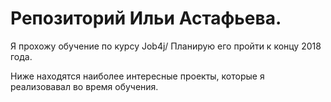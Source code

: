 # Репозиторий Ильи Астафьева.

Я прохожу обучение по курсу Job4j/ Планирую его пройти к концу 2018 года.

Ниже находятся наиболее интересные проекты, которые я реализовавал во время обучения.
